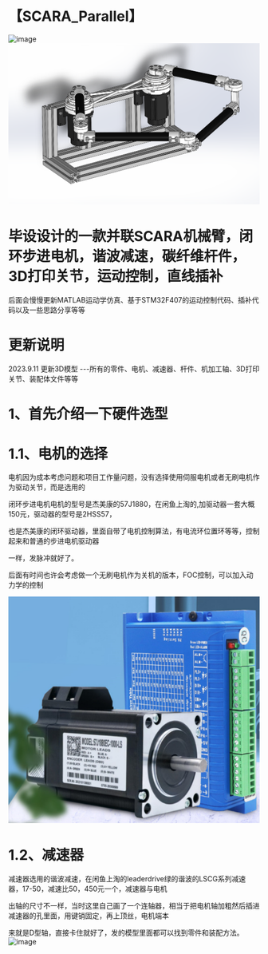 【SCARA_Parallel】
=
![image](https://github.com/Yangtao123droid/SCARA_Parallel/blob/main/Docs/SCARA.png)
![image](https://github.com/Yangtao123droid/SCARA_Parallel/blob/main/Docs/SCARA_Model.png)

毕设设计的一款并联SCARA机械臂，闭环步进电机，谐波减速，碳纤维杆件，3D打印关节，运动控制，直线插补
=
后面会慢慢更新MATLAB运动学仿真、基于STM32F407的运动控制代码、插补代码以及一些思路分享等等
    
更新说明
=
2023.9.11 更新3D模型 ---所有的零件、电机、减速器、杆件、机加工轴、3D打印关节、装配体文件等等

1、首先介绍一下硬件选型
=
1.1、电机的选择  
=
电机因为成本考虑问题和项目工作量问题，没有选择使用伺服电机或者无刷电机作为驱动关节，而是选用的
    
闭环步进电机电机的型号是杰美康的57J1880，在闲鱼上淘的,加驱动器一套大概150元，驱动器的型号是2HSS57，

也是杰美康的闭环驱动器，里面自带了电机控制算法，有电流环位置环等等，控制起来和普通的步进电机驱动器  

一样，发脉冲就好了。

后面有时间也许会考虑做一个无刷电机作为关机的版本，FOC控制，可以加入动力学的控制

![image](https://github.com/Yangtao123droid/SCARA_Parallel/blob/main/Docs/Motor_Driver.png)

1.2、减速器
=
减速器选用的谐波减速，在闲鱼上淘的leaderdrive绿的谐波的LSCG系列减速器，17-50，减速比50，450元一个，减速器与电机

出轴的尺寸不一样，当时这里自己画了一个连轴器，相当于把电机轴加粗然后插进减速器的孔里面，用键销固定，再上顶丝，电机端本

来就是D型轴，直接卡住就好了，发的模型里面都可以找到零件和装配方法。
![image](https://github.com/Yangtao123droid/SCARA_Parallel/blob/main/Docs/harmonic.jpg)
